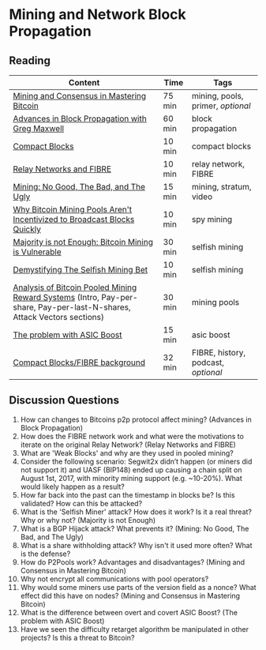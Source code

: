 # Mining and Network Block Propagation

## Reading

| Content                                                            | Time       | Tags                    |
|--------------------------------------------------------------------|------------|-------------------------|
[Mining and Consensus in Mastering Bitcoin](https://github.com/bitcoinbook/bitcoinbook/blob/f8b883dcd4e3d1b9adf40fed59b7e898fbd9241f/ch10.asciidoc) | 75 min | mining, pools, primer, *optional* |
[Advances in Block Propagation with Greg Maxwell](https://diyhpl.us/wiki/transcripts/gmaxwell-2017-11-27-advances-in-block-propagation/) | 60 min | block propagation |
[Compact Blocks](https://bitcoincore.org/en/2016/06/07/compact-blocks-faq/) | 10 min | compact blocks |
[Relay Networks and FIBRE](https://bluematt.bitcoin.ninja/2016/07/07/relay-networks/) | 10 min | relay network, FIBRE |
[Mining: No Good, The Bad, and The Ugly](https://www.youtube.com/watch?v=k_z-FBAil6k) | 15 min | mining, stratum, video |
[Why Bitcoin Mining Pools Aren't Incentivized to Broadcast Blocks Quickly](https://bitcoinmagazine.com/articles/why-bitcoin-mining-pools-aren-t-incentivized-to-broadcast-blocks-quickly-1475249510/) | 10 min | spy mining |
[Majority is not Enough: Bitcoin Mining is Vulnerable](https://www.cs.cornell.edu/~ie53/publications/btcProcFC.pdf) | 30 min | selfish mining |
[Demystifying The Selfish Mining Bet](https://eklitzke.org/demystifying-the-selfish-mining-bet) | 10 min | selfish mining |
[Analysis of Bitcoin Pooled Mining Reward Systems](https://sites.cs.ucsb.edu/~rich/class/cs293b-cloud/papers/bitcoin-pool.pdf) (Intro, Pay-per-share, Pay-per-last-N-shares, Attack Vectors sections) | 30 min | mining pools |
[The problem with ASIC Boost](http://www.mit.edu/~jlrubin//public/pdfs/Asicboost.pdf) | 15 min | asic boost |
[Compact Blocks/FIBRE background](https://podcast.chaincode.com/2020/03/12/matt-corallo-6.html) | 32 min | FIBRE, history, podcast, *optional* |

## Discussion Questions

1. How can changes to Bitcoins p2p protocol affect mining? (Advances in Block Propagation)
1. How does the FIBRE network work and what were the motivations to iterate on the original Relay Network? (Relay Networks and FIBRE)
1. What are 'Weak Blocks' and why are they used in pooled mining?
1. Consider the following scenario: Segwit2x didn’t happen (or miners did not support it) and UASF (BIP148) ended up causing a chain split on August 1st, 2017, with minority mining support (e.g. ~10-20%). What would likely happen as a result?
1. How far back into the past can the timestamp in blocks be? Is this validated? How can this be attacked?
1. What is the 'Selfish Miner' attack? How does it work? Is it a real threat? Why or why not? (Majority is not Enough)
1. What is a BGP Hijack attack? What prevents it? (Mining: No Good, The Bad, and The Ugly)
1. What is a share withholding attack? Why isn't it used more often? What is the defense?
1. How do P2Pools work? Advantages and disadvantages? (Mining and Consensus in Mastering Bitcoin)
1. Why not encrypt all communications with pool operators?
1. Why would some miners use parts of the version field as a nonce? What effect did this have on nodes? (Mining and Consensus in Mastering Bitcoin)
1. What is the difference between overt and covert ASIC Boost? (The problem with ASIC Boost)
1. Have we seen the difficulty retarget algorithm be manipulated in other projects? Is this a threat to Bitcoin?
